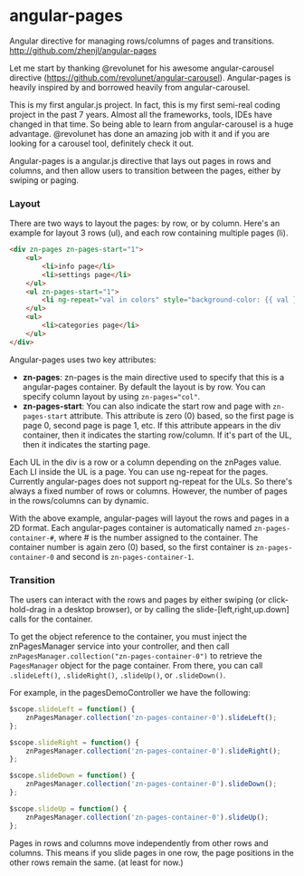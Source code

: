 angular-pages
=============
Angular directive for managing rows/columns of pages and transitions. http://github.com/zhenjl/angular-pages

Let me start by thanking @revolunet for his awesome angular-carousel directive (https://github.com/revolunet/angular-carousel). Angular-pages is heavily inspired by and borrowed heavily from angular-carousel.

This is my first angular.js project. In fact, this is my first semi-real coding project in the past 7 years. Almost all the frameworks, tools, IDEs have changed in that time. So being able to learn from angular-carousel is a huge advantage. @revolunet has done an amazing job with it and if you are looking for a carousel tool, definitely check it out.

Angular-pages is a angular.js directive that lays out pages in rows and columns, and then allow users to transition between the pages, either by swiping or paging.

### Layout

There are two ways to layout the pages: by row, or by column. Here's an example for layout 3 rows (ul), and each row containing multiple pages (li).

```html
<div zn-pages zn-pages-start="1">
    <ul>
        <li>info page</li>
        <li>settings page</li>
    </ul>
    <ul zn-pages-start="1">
        <li ng-repeat="val in colors" style="background-color: {{ val }}">{{ val }}</li>
    </ul>
    <ul>
        <li>categories page</li>
    </ul>
</div>
```

Angular-pages uses two key attributes:
* __zn-pages__: zn-pages is the main directive used to specify that this is a angular-pages container. By default the layout is by row. You can specify column layout by using ``zn-pages="col"``.
* __zn-pages-start__: You can also indicate the start row and page with ``zn-pages-start`` attribute. This attribute is zero (0) based, so the first page is page 0, second page is page 1, etc. If this attribute appears in the div container, then it indicates the starting row/column. If it's part of the UL, then it indicates the starting page.

Each UL in the div is a row or a column depending on the znPages value. Each LI inside the UL is a page. You can use ng-repeat for the pages. Currently angular-pages does not support ng-repeat for the ULs. So there's always a fixed number of rows or columns. However, the number of pages in the rows/columns can by dynamic.

With the above example, angular-pages will layout the rows and pages in a 2D format. Each angular-pages container is automatically named ``zn-pages-container-#``, where # is the number assigned to the container. The container number is again zero (0) based, so the first container is ``zn-pages-container-0`` and second is ``zn-pages-container-1``.

### Transition

The users can interact with the rows and pages by either swiping (or click-hold-drag in a desktop browser), or by calling the slide-[left,right,up.down] calls for the container.

To get the object reference to the container, you must inject the znPagesManager service into your controller, and then call ``znPagesManager.collection("zn-pages-container-0")`` to retrieve the ``PagesManager`` object for the page container. From there, you can call ``.slideLeft()``, ``.slideRight()``, ``.slideUp()``, or ``.slideDown()``.

For example, in the pagesDemoController we have the following:

```javascript
$scope.slideLeft = function() {
    znPagesManager.collection('zn-pages-container-0').slideLeft();
};

$scope.slideRight = function() {
    znPagesManager.collection('zn-pages-container-0').slideRight();
};

$scope.slideDown = function() {
    znPagesManager.collection('zn-pages-container-0').slideDown();
};

$scope.slideUp = function() {
    znPagesManager.collection('zn-pages-container-0').slideUp();
};
```

Pages in rows and columns move independently from other rows and columns. This means if you slide pages in one row, the page positions in the other rows remain the same. (at least for now.)

